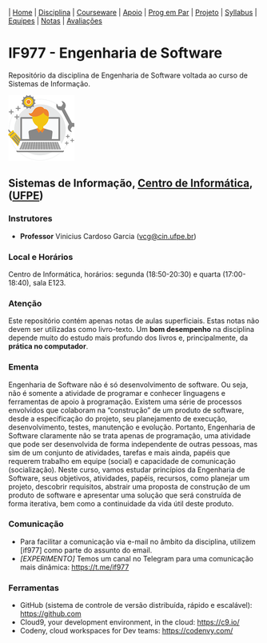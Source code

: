 | [Home](https://github.com/vinicius3w/if977) | [Disciplina](/pages/disciplina.md) | [Courseware](/pages/courseware.md) | [Apoio](/pages/apoio.md) | [Prog em Par](/pages/pairprogramming.md) | [Projeto](/pages/projeto.md) | [Syllabus](/pages/syllabus.md) | [Equipes](/pages/equipes.md) | [Notas](/pages/avaliacoes.md) | [Avaliações](/pages/exerciciosescolares.md)

# IF977 - Engenharia de Software

Repositório da disciplina de Engenharia de Software voltada ao curso de Sistemas de Informação.

![IF977](/if977_logo_icon.png)

## Sistemas de Informação, [Centro de Informática](http://www.cin.ufpe.br), ([UFPE](http://www.ufpe.br))

### Instrutores

* **Professor** Vinicius Cardoso Garcia ([vcg@cin.ufpe.br](mailto:vcg@cin.ufpe.br))

### Local e Horários

Centro de Informática, horários: segunda (18:50-20:30) e quarta (17:00-18:40), sala E123.

### Atenção

Este repositório contém apenas notas de aulas superficiais. Estas notas não devem ser utilizadas como livro-texto. Um **bom desempenho** na disciplina depende muito do estudo mais profundo dos livros e, principalmente, da **prática no computador**.

### Ementa

Engenharia de Software não é só desenvolvimento de software. Ou seja, não é somente a atividade de programar e conhecer linguagens e ferramentas de apoio à programação. Existem uma série de processos envolvidos que colaboram na “construção” de um produto de software, desde a especificação do projeto, seu planejamento de execução, desenvolvimento, testes, manutenção e evolução. Portanto, Engenharia de Software claramente não se trata apenas de programação, uma atividade que pode ser desenvolvida de forma independente de outras pessoas, mas sim de um conjunto de atividades, tarefas e mais ainda, papéis que requerem trabalho em equipe (social) e capacidade de comunicação (socialização). Neste curso, vamos estudar princípios da Engenharia de Software, seus objetivos, atividades, papéis, recursos, como planejar um projeto, descobrir requisitos, abstrair uma proposta de construção de um produto de software e apresentar uma solução que será construída de forma iterativa, bem como a continuidade da vida útil deste produto.

### Comunicação

* Para facilitar a comunicação via e-mail no âmbito da disciplina, utilizem [if977] como parte do assunto do email.
* _[EXPERIMENTO]_ Temos um canal no Telegram para uma comunicação mais dinâmica: <https://t.me/if977>

### Ferramentas

* GitHub (sistema de controle de versão distribuída, rápido e escalável): <https://github.com>
* Cloud9, your development environment, in the cloud: <https://c9.io/>
* Codeny, cloud workspaces for Dev teams: <https://codenvy.com/>

